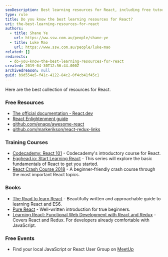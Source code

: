 ```yaml
---
seoDescription: Best learning resources for React, including free tutorials, courses, and books to help you master the JavaScript library.
type: rule
title: Do you know the best learning resources for React?
uri: the-best-learning-resources-for-react
authors:
  - title: Shane Ye
    url: https://ww.ssw.com.au/people/shane-ye
  - title: Luke Mao
    url: https://www.ssw.com.au/people/luke-mao
related: []
redirects:
  - do-you-know-the-best-learning-resources-for-react
created: 2019-04-30T12:56:44.000Z
archivedreason: null
guid: b9d554e5-f41c-4122-84c2-0f4cb41f45c1
---
```


Here are the best collection of resources for React.

<!--endintro-->

### Free Resources

- [The official documentation - React.dev](https://react.dev/learn)
- [React Enlightenment guide](https://www.reactenlightenment.com)
- [github.com/enaqx/awesome-react](https://github.com/enaqx/awesome-react)
- [github.com/markerikson/react-redux-links](https://github.com/markerikson/react-redux-links)

### Training Courses

- [Codecademy: React 101](https://www.codecademy.com/learn/react-101) - Codecademy's introductory course for React.
- [Egghead.io: Start Learning React](https://egghead.io/courses/start-learning-react) - This series will explore the basic fundamentals of React to get you started.
- [React Crash Course 2018](https://www.youtube.com/watch?v=Ke90Tje7VS0) - A beginner-friendly crash course through the most important React topics.

### Books

- [The Road to learn React](https://www.amazon.com/gp/product/172004399X) - Beautifully written and approachable guide to learning React and ES6.
- [Pure React](https://daveceddia.com/pure-react) - Well-written introduction for true beginners.
- [Learning React: Functional Web Development with React and Redux](https://www.amazon.com/gp/product/1491954620) - Covers React and Redux. For developers already comfortable with JavaScript.

### Free Events

- Find your local JavaScript or React User Group on [MeetUp](https://www.meetup.com)
